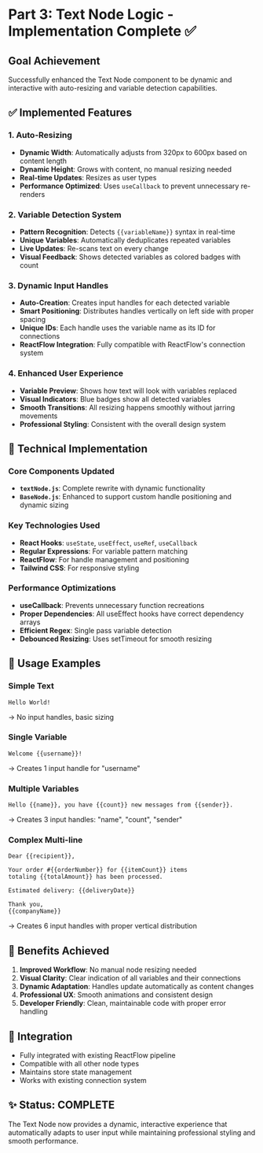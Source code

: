 # Part 3: Text Node Logic - Implementation Complete ✅

## Goal Achievement

Successfully enhanced the Text Node component to be dynamic and interactive with auto-resizing and variable detection capabilities.

## ✅ Implemented Features

### 1. Auto-Resizing

- **Dynamic Width**: Automatically adjusts from 320px to 600px based on content length
- **Dynamic Height**: Grows with content, no manual resizing needed
- **Real-time Updates**: Resizes as user types
- **Performance Optimized**: Uses `useCallback` to prevent unnecessary re-renders

### 2. Variable Detection System

- **Pattern Recognition**: Detects `{{variableName}}` syntax in real-time
- **Unique Variables**: Automatically deduplicates repeated variables
- **Live Updates**: Re-scans text on every change
- **Visual Feedback**: Shows detected variables as colored badges with count

### 3. Dynamic Input Handles

- **Auto-Creation**: Creates input handles for each detected variable
- **Smart Positioning**: Distributes handles vertically on left side with proper spacing
- **Unique IDs**: Each handle uses the variable name as its ID for connections
- **ReactFlow Integration**: Fully compatible with ReactFlow's connection system

### 4. Enhanced User Experience

- **Variable Preview**: Shows how text will look with variables replaced
- **Visual Indicators**: Blue badges show all detected variables
- **Smooth Transitions**: All resizing happens smoothly without jarring movements
- **Professional Styling**: Consistent with the overall design system

## 🔧 Technical Implementation

### Core Components Updated

- **`textNode.js`**: Complete rewrite with dynamic functionality
- **`BaseNode.js`**: Enhanced to support custom handle positioning and dynamic sizing

### Key Technologies Used

- **React Hooks**: `useState`, `useEffect`, `useRef`, `useCallback`
- **Regular Expressions**: For variable pattern matching
- **ReactFlow**: For handle management and positioning
- **Tailwind CSS**: For responsive styling

### Performance Optimizations

- **useCallback**: Prevents unnecessary function recreations
- **Proper Dependencies**: All useEffect hooks have correct dependency arrays
- **Efficient Regex**: Single pass variable detection
- **Debounced Resizing**: Uses setTimeout for smooth resizing

## 🎯 Usage Examples

### Simple Text

```
Hello World!
```

→ No input handles, basic sizing

### Single Variable

```
Welcome {{username}}!
```

→ Creates 1 input handle for "username"

### Multiple Variables

```
Hello {{name}}, you have {{count}} new messages from {{sender}}.
```

→ Creates 3 input handles: "name", "count", "sender"

### Complex Multi-line

```
Dear {{recipient}},

Your order #{{orderNumber}} for {{itemCount}} items
totaling {{totalAmount}} has been processed.

Estimated delivery: {{deliveryDate}}

Thank you,
{{companyName}}
```

→ Creates 6 input handles with proper vertical distribution

## 🚀 Benefits Achieved

1. **Improved Workflow**: No manual node resizing needed
2. **Visual Clarity**: Clear indication of all variables and their connections
3. **Dynamic Adaptation**: Handles update automatically as content changes
4. **Professional UX**: Smooth animations and consistent design
5. **Developer Friendly**: Clean, maintainable code with proper error handling

## 🔗 Integration

- Fully integrated with existing ReactFlow pipeline
- Compatible with all other node types
- Maintains store state management
- Works with existing connection system

## ✨ Status: COMPLETE

The Text Node now provides a dynamic, interactive experience that automatically adapts to user input while maintaining professional styling and smooth performance.
